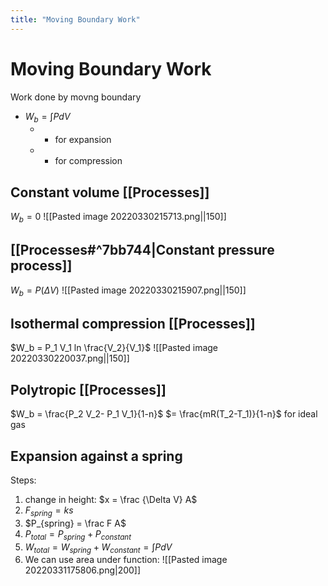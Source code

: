 ```yaml
---
title: "Moving Boundary Work"
---
```

# Moving Boundary Work
Work done by movng boundary

- $W_b = \int P dV$
	- + for expansion
	- - for compression

## Constant volume [[Processes]]
$W_b = 0$
![[Pasted image 20220330215713.png||150]]

## [[Processes#^7bb744|Constant pressure process]]
$W_b = P(\Delta V)$
![[Pasted image 20220330215907.png||150]]

## Isothermal compression [[Processes]]
$W_b = P_1 V_1 ln \frac{V_2}{V_1}$
![[Pasted image 20220330220037.png||150]]

## Polytropic [[Processes]]
$W_b = \frac{P_2 V_2- P_1 V_1}{1-n}$
$= \frac{mR(T_2-T_1)}{1-n}$ for ideal gas

## Expansion against a spring

Steps:
1. change in height: $x = \frac {\Delta V} A$
2. $F_{spring} = ks$
3. $P_{spring} = \frac F A$
4. $P_{total} = P_{spring} + P_{constant}$
5. $W_{total} = W_{spring} + W_{constant} =\int P dV$
6. We can use area under function:
	![[Pasted image 20220331175806.png|200]]

